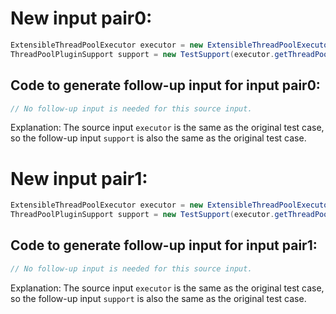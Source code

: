 # New input pair0:
```java
ExtensibleThreadPoolExecutor executor = new ExtensibleThreadPoolExecutor("test", manager, 5, 5, 1000L, TimeUnit.MILLISECONDS, new ArrayBlockingQueue<>(1), Thread::new, new ThreadPoolExecutor.AbortPolicy());
ThreadPoolPluginSupport support = new TestSupport(executor.getThreadPoolId(), executor, manager);
```
## Code to generate follow-up input for input pair0:
```java
// No follow-up input is needed for this source input.
```
Explanation: The source input `executor` is the same as the original test case, so the follow-up input `support` is also the same as the original test case.

# New input pair1:
```java
ExtensibleThreadPoolExecutor executor = new ExtensibleThreadPoolExecutor("test", manager, 5, 5, 1000L, TimeUnit.MILLISECONDS, new ArrayBlockingQueue<>(1), Thread::new, new ThreadPoolExecutor.AbortPolicy());
ThreadPoolPluginSupport support = new TestSupport(executor.getThreadPoolId(), executor, manager);
```
## Code to generate follow-up input for input pair1:
```java
// No follow-up input is needed for this source input.
```
Explanation: The source input `executor` is the same as the original test case, so the follow-up input `support` is also the same as the original test case.
